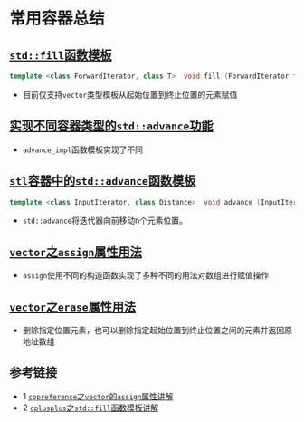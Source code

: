 # 常用容器总结

## [`std::fill`函数模板](./vector_fill_test.cpp)
```c++
template <class ForwardIterator, class T>  void fill (ForwardIterator first, ForwardIterator last, const T& val);
```
* 目前仅支持`vector`类型模板从起始位置到终止位置的元素赋值

## [实现不同容器类型的`std::advance`功能](./advance_implementation_test.cpp)
* `advance_impl`函数模板实现了不同

## [`stl`容器中的`std::advance`函数模板](./list_advance_test.cpp)
```c++
template <class InputIterator, class Distance>  void advance (InputIterator& it, Distance n);
```
* `std::advance`将迭代器向前移动n个元素位置。

## [`vector`之`assign`属性用法](./vector_assign_test.cpp)
* `assign`使用不同的构造函数实现了多种不同的用法对数组进行赋值操作

## [`vector`之`erase`属性用法](./vector_erase_test.cpp)
* 删除指定位置元素，也可以删除指定起始位置到终止位置之间的元素并返回原地址数组

## 参考链接
* 1 [`cppreference`之`vector`的`assign`属性讲解](https://en.cppreference.com/w/cpp/container/vector/assign)
* 2 [`cplusplus`之`std::fill`函数模板讲解](https://cplusplus.com/reference/algorithm/fill/)